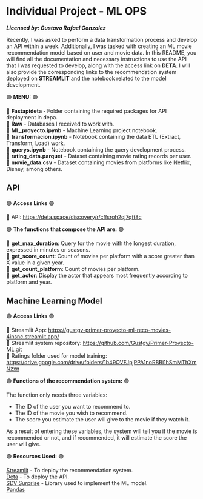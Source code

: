 # Individual Project - ML OPS
**_Licensed by: Gustavo Rafael Gonzalez_**

Recently, I was asked to perform a data transformation process and develop an API within a week. Additionally, I was tasked with creating an ML movie recommendation model based on user and movie data. In this README, you will find all the documentation and necessary instructions to use the API that I was requested to develop, along with the access link on **DETA**. I will also provide the corresponding links to the recommendation system deployed on **STREAMLIT** and the notebook related to the model development.

🟣 **MENU:** 🟣

🔹 **Fastapideta** - Folder containing the required packages for API deployment in depa.<br>
🔹 **Raw** - Databases I received to work with.<br>
🔹 **ML_proyecto.ipynb** - Machine Learning project notebook.<br>
🔹 **transformacion.ipynb** - Notebook containing the data ETL (Extract, Transform, Load) work.<br>
🔹 **querys.ipynb** - Notebook containing the query development process.<br>
🔹 **rating_data.parquet** - Dataset containing movie rating records per user.<br>
🔹 **movie_data.csv** - Dataset containing movies from platforms like Netflix, Disney, among others.<br>

## API

🟣 **Access Links** 🟣

🔹 API: https://deta.space/discovery/r/cffsroh2qj7qft8c<br>

🟣 **The functions that compose the API are:** 🟣

🔹 **get_max_duration**: Query for the movie with the longest duration, expressed in minutes or seasons.<br>
🔹 **get_score_count**: Count of movies per platform with a score greater than X value in a given year.<br>
🔹 **get_count_platform**: Count of movies per platform.<br>
🔹 **get_actor**: Display the actor that appears most frequently according to platform and year.<br>


## Machine Learning Model

🟣 **Access Links** 🟣

🔹 Streamlit App: https://gustgv-primer-proyecto-ml-reco-movies-4insnc.streamlit.app/<br>
🔹 Streamlit system repository: https://github.com/Gustgv/Primer-Proyecto-ML.git<br>
🔹 Ratings folder used for model training: https://drive.google.com/drive/folders/1b49OVFJpjPPA1noRBBi1hSmMThXmNzxn<br>

🟣 **Functions of the recommendation system:** 🟣

The function only needs three variables:
* The ID of the user you want to recommend to.
* The ID of the movie you wish to recommend.
* The score you estimate the user will give to the movie if they watch it.

As a result of entering these variables, the system will tell you if the movie is recommended or not, and if recommended, it will estimate the score the user will give.

🟣 **Resources Used:** 🟣

[Streamlit](https://streamlit.io/) - To deploy the recommendation system.<br>
[Deta](https://deta.space/) - To deploy the API.<br>
[SDV Surprise](https://surpriselib.com/) - Library used to implement the ML model.<br>
[Pandas](https://pandas.pydata.org/)